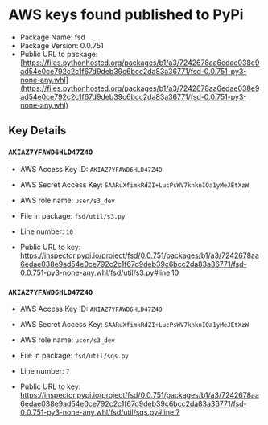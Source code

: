 # AWS keys found published to PyPi

* Package Name: fsd
* Package Version: 0.0.751
* Public URL to package: [https://files.pythonhosted.org/packages/b1/a3/7242678aa6edae038e9ad54e0ce792c2c1f67d9deb39c6bcc2da83a36771/fsd-0.0.751-py3-none-any.whl](https://files.pythonhosted.org/packages/b1/a3/7242678aa6edae038e9ad54e0ce792c2c1f67d9deb39c6bcc2da83a36771/fsd-0.0.751-py3-none-any.whl)

## Key Details

### `AKIAZ7YFAWD6HLD47Z4O`

* AWS Access Key ID: `AKIAZ7YFAWD6HLD47Z4O`
* AWS Secret Access Key: `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` 
* AWS role name: `user/s3_dev`
* File in package: `fsd/util/s3.py`
* Line number: `10`

* Public URL to key: https://inspector.pypi.io/project/fsd/0.0.751/packages/b1/a3/7242678aa6edae038e9ad54e0ce792c2c1f67d9deb39c6bcc2da83a36771/fsd-0.0.751-py3-none-any.whl/fsd/util/s3.py#line.10



### `AKIAZ7YFAWD6HLD47Z4O`

* AWS Access Key ID: `AKIAZ7YFAWD6HLD47Z4O`
* AWS Secret Access Key: `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` 
* AWS role name: `user/s3_dev`
* File in package: `fsd/util/sqs.py`
* Line number: `7`

* Public URL to key: https://inspector.pypi.io/project/fsd/0.0.751/packages/b1/a3/7242678aa6edae038e9ad54e0ce792c2c1f67d9deb39c6bcc2da83a36771/fsd-0.0.751-py3-none-any.whl/fsd/util/sqs.py#line.7


